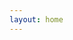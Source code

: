 ```yaml
---
layout: home
---
```


<script>
  // Redirect to Chinese version
  window.location.href = '/zh/';
</script>
